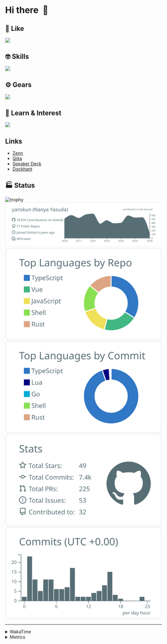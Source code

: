 # Hi there&nbsp; :wave:

## 💌 Like
<img src="https://go-skill-icons.vercel.app/api/icons?i=github" />

## 🤓 Skills
<img src="https://go-skill-icons.vercel.app/api/icons?i=js,ts,vue,nuxtjs,react,nextjs,go,lua,git" />

## ⚙️ Gears
<img src="https://go-skill-icons.vercel.app/api/icons?i=neovim,vscode,githubcopilot,alacritty,tmux" />

## 📖 Learn & Interest
<img src="https://go-skill-icons.vercel.app/api/icons?i=rust,deno,css,zig,playwright,githubactions,storybook,netlify,eslint" />

## Links
- [Zenn](https://zenn.dev/yanskun)
- [Qiita](https://qiita.com/yanskun)
- [Speaker Deck](https://speakerdeck.com/yanskun)
- [Dockhant](https://www.dockhunt.com/users/yanskun)

<!-- https://github.com/ryo-ma/github-profile-trophy -->

## 🏭 Status

<img src="https://github-profile-trophy.vercel.app/?username=yanskun&theme=onedark&row=1" alt="trophy">

<!-- https://github.com/vn7n24fzkq/github-profile-summary-cards -->
<picture>
  <source media="(prefers-color-scheme: dark)" srcset="https://raw.githubusercontent.com/yanskun/yanskun/master/profile-summary-card-output/nord_dark/0-profile-details.svg">
 <img src="https://raw.githubusercontent.com/yanskun/yanskun/master/profile-summary-card-output/default/0-profile-details.svg">
</picture>
<br>
<picture>
  <source media="(prefers-color-scheme: dark)" srcset="https://raw.githubusercontent.com/yanskun/yanskun/master/profile-summary-card-output/nord_dark/1-repos-per-language.svg">
 <img src="https://raw.githubusercontent.com/yanskun/yanskun/master/profile-summary-card-output/default/1-repos-per-language.svg">
</picture>
<picture>
  <source media="(prefers-color-scheme: dark)" srcset="https://raw.githubusercontent.com/yanskun/yanskun/master/profile-summary-card-output/nord_dark/2-most-commit-language.svg">
 <img src="https://raw.githubusercontent.com/yanskun/yanskun/master/profile-summary-card-output/default/2-most-commit-language.svg">
</picture>
<br>
<picture>
  <source media="(prefers-color-scheme: dark)" srcset="https://raw.githubusercontent.com/yanskun/yanskun/master/profile-summary-card-output/nord_dark/3-stats.svg">
 <img src="https://raw.githubusercontent.com/yanskun/yanskun/master/profile-summary-card-output/default/3-stats.svg">
</picture>
<picture>
  <source media="(prefers-color-scheme: dark)" srcset="https://raw.githubusercontent.com/yanskun/yanskun/master/profile-summary-card-output/nord_dark/4-productive-time.svg">
 <img src="https://raw.githubusercontent.com/yanskun/yanskun/master/profile-summary-card-output/default/4-productive-time.svg">
</picture>

---

<details>
  <summary>WakaTime</summary>
<!--START_SECTION:waka-->
![Code Time](http://img.shields.io/badge/Code%20Time-2%2C640%20hrs%2041%20mins-blue)

**🐱 My GitHub Data** 

> 📦 154.8 kB Used in GitHub's Storage 
 > 
> 🏆 4,185 Contributions in the Year 2025
 > 
> 💼 Opted to Hire
 > 
> 📜 132 Public Repositories 
 > 
> 🔑 6 Private Repositories 
 > 
**I'm an Early 🐤** 

```text
🌞 Morning                31775 commits       ████░░░░░░░░░░░░░░░░░░░░░   16.30 % 
🌆 Daytime                120195 commits      ███████████████░░░░░░░░░░   61.64 % 
🌃 Evening                39199 commits       █████░░░░░░░░░░░░░░░░░░░░   20.10 % 
🌙 Night                  3817 commits        ░░░░░░░░░░░░░░░░░░░░░░░░░   01.96 % 
```
📅 **I'm Most Productive on Tuesday** 

```text
Monday                   30898 commits       ████░░░░░░░░░░░░░░░░░░░░░   15.85 % 
Tuesday                  43401 commits       ██████░░░░░░░░░░░░░░░░░░░   22.26 % 
Wednesday                41106 commits       █████░░░░░░░░░░░░░░░░░░░░   21.08 % 
Thursday                 37283 commits       █████░░░░░░░░░░░░░░░░░░░░   19.12 % 
Friday                   35796 commits       █████░░░░░░░░░░░░░░░░░░░░   18.36 % 
Saturday                 2215 commits        ░░░░░░░░░░░░░░░░░░░░░░░░░   01.14 % 
Sunday                   4287 commits        █░░░░░░░░░░░░░░░░░░░░░░░░   02.20 % 
```


📊 **This Week I Spent My Time On** 

```text
🕑︎ Time Zone: Asia/Tokyo

💬 Programming Languages: 
TypeScript               29 hrs 41 mins      ██████████████████████░░░   88.05 % 
Other                    1 hr 14 mins        █░░░░░░░░░░░░░░░░░░░░░░░░   03.69 % 
TOML                     43 mins             █░░░░░░░░░░░░░░░░░░░░░░░░   02.16 % 
Bash                     40 mins             ░░░░░░░░░░░░░░░░░░░░░░░░░   01.98 % 
Markdown                 29 mins             ░░░░░░░░░░░░░░░░░░░░░░░░░   01.46 % 

🔥 Editors: 
Neovim                   31 hrs 56 mins      ████████████████████████░   94.74 % 
VS Code                  1 hr 46 mins        █░░░░░░░░░░░░░░░░░░░░░░░░   05.26 % 

💻 Operating System: 
Mac                      33 hrs 43 mins      █████████████████████████   100.00 % 
```


 Last Updated on 07/09/2025 05:32:51 UTC
<!--END_SECTION:waka-->
</details>

<details>
  <summary>Metrics</summary>
  <img src="https://github.com/yanskun/yanskun/blob/main/github-metrics.svg" alt="Metrics">
</details>
